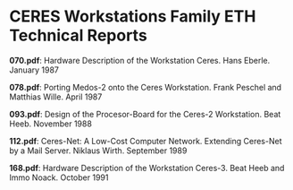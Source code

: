 # CERES Workstations Family ETH Technical Reports

**070.pdf**: Hardware Description of the Workstation Ceres. Hans Eberle. January 1987

**078.pdf**: Porting Medos-2 onto the Ceres Workstation. Frank Peschel and Matthias Wille. April 1987

**093.pdf**: Design of the Procesor-Board for the Ceres-2 Workstation. Beat Heeb. November 1988

**112.pdf**: Ceres-Net: A Low-Cost Computer Network. Extending Ceres-Net by a Mail Server. Niklaus Wirth. September 1989

**168.pdf**: Hardware Description of the Workstation Ceres-3. Beat Heeb and Immo Noack. October 1991
